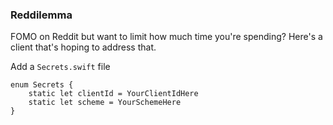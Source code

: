 ### Reddilemma
FOMO on Reddit but want to limit how much time you're spending? Here's a client that's hoping to address that.

Add a `Secrets.swift` file
```
enum Secrets {
    static let clientId = YourClientIdHere
    static let scheme = YourSchemeHere
}
```

